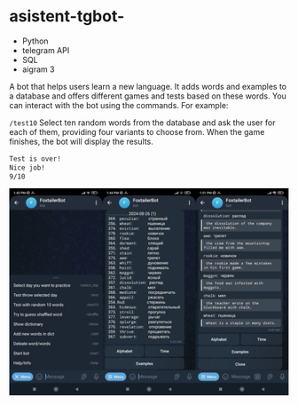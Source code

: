 # asistent-tgbot-

- Python
- telegram API
- SQL
- aigram 3

A bot that helps users learn a new language. It adds words and examples to a database and offers different games and tests based on these words.
You can interact with the bot using the commands. For example:

`/test10` Select ten random words from the database and ask the user for each of them, providing four variants to choose from. When the game finishes, the bot will display the results.

```
Test is over!
Nice job!
9/10
```

![Alt text](img/tg1.png)

